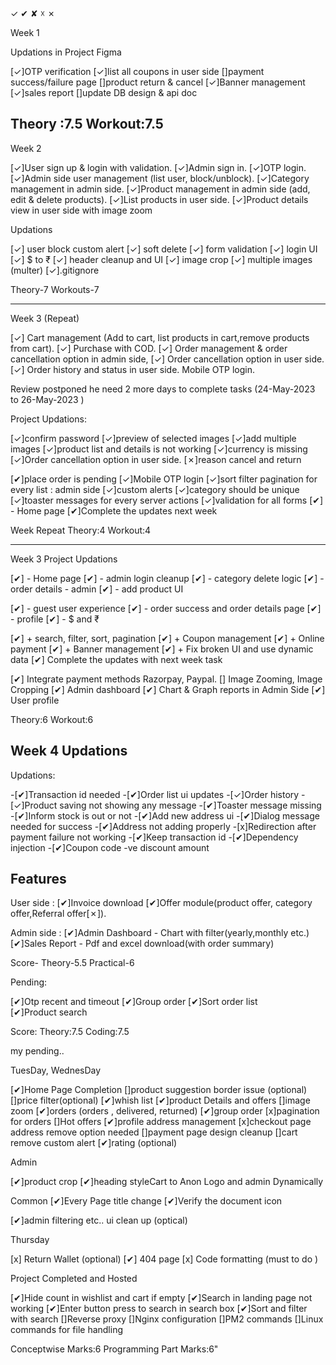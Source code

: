
✓ ✔ ✘ ☓ ✗


Week 1

Updations in Project Figma

[✓]OTP verification
[✓]list all coupons in user side
[]payment success/failure page
[]product return & cancel
[✓]Banner management
[✓]sales report
[]update DB design & api doc

Theory :7.5
Workout:7.5
-------------------
Week 2

[✓]User sign up & login with validation.
[✓]Admin sign in.
[✓]OTP login.
[✓]Admin side user management (list user, block/unblock).
[✓]Category management in admin side.
[✓]Product management in admin side (add, edit & delete products).
[✓]List products in user side.
[✓]Product details view in user side with image zoom

Updations

[✓] user block custom alert
[✓] soft delete 
[✓] form validation
[✓] login UI
[✓] $ to ₹
[✓] header cleanup and UI
[✓] image crop
[✓] multiple images (multer)
[✓].gitignore

Theory-7
Workouts-7

--------------------

Week 3 (Repeat)

[✓] Cart management (Add to cart, list products in cart,remove products from cart).
[✓] Purchase with COD.
[✓] Order management & order cancellation option in admin side,
[✓] Order cancellation option in user side.
[✓] Order history and status in user side. Mobile OTP login.

Review postponed  he need 2 more days 
to complete  tasks
(24-May-2023 to 26-May-2023 )

Project Updations:

[✓]confirm password
[✓]preview of selected images
[✓]add multiple images
[✓]product list and details is not working
[✓]currency is missing
[✓]Order cancellation option in user side.
[✗]reason cancel and return 

[✔]place order is pending
[✓]Mobile OTP login
[✓]sort filter pagination for every list : admin side
[✓]custom alerts
[✓]category should be unique
[✓]toaster messages for every server actions
[✓]validation for all forms
[✔] - Home page
[✔]Complete the updates next week

Week Repeat
Theory:4
Workout:4

---------------------

Week 3 Project Updations 

[✔] - Home page
[✔] - admin login cleanup
[✔] - category delete logic
[✔] - order details - admin
[✔] - add product UI

[✔] - guest user experience
[✔] - order success and order details page 
[✔] - profile 
[✔] - $ and ₹

[✔] + search, filter, sort, pagination
[✔] + Coupon management
[✔] + Online payment
[✔] + Banner management
[✔] + Fix broken UI and use dynamic data
[✔] Complete the updates with next week task

[✔] Integrate payment methods Razorpay, Paypal.
[] Image Zooming, Image Cropping
[✔] Admin dashboard
[✔] Chart & Graph reports in Admin Side
[✔] User profile

Theory:6
Workout:6


Week 4 Updations
----------------

Updations:

-[✔]Transaction id needed
-[✔]Order list ui updates
-[✓]Order history
-[✓]Product saving not showing any message
-[✔]Toaster message missing
-[✔]Inform stock is out or not
-[✔]Add new address ui
-[✔]Dialog message needed for success
-[✔]Address not adding properly
-[x]Redirection after payment failure not working
-[✔]Keep transaction id
-[✔]Dependency injection
-[✔]Coupon code -ve discount amount


Features
-----

User side :
[✔]Invoice download
[✔]Offer module(product offer, category offer,Referral offer[✗]).

Admin side :
[✔]Admin Dashboard - Chart with filter(yearly,monthly etc.)
[✔]Sales Report - Pdf and excel download(with order summary)





Score-
Theory-5.5
Practical-6





Pending:

[✔]Otp recent and timeout
[✔]Group order 
[✔]Sort order list
[✔]Product search




Score:
Theory:7.5
Coding:7.5


my pending..

TuesDay, WednesDay

[✔]Home Page Completion
[]product suggestion border issue (optional)
[]price filter(optional)
[✔]whish list
[✔]product Details and offers
[]image zoom
[✔]orders (orders , delivered, returned)
[✔]group order
[x]pagination for orders
[]Hot offers
[✔]profile address management
[x]checkout page address remove option needed
[]payment page design cleanup
[]cart remove custom alert
[✔]rating (optional)


Admin

[✔]product crop
[✔]heading styleCart to Anon Logo and admin Dynamically


Common 
[✔]Every Page title change 
[✔]Verify the document icon 

[✔]admin filtering etc.. ui clean up (optical)


Thursday

[x] Return Wallet (optional)
[✔] 404 page
[x] Code formatting  (must to do )


Project Completed and Hosted

[✔]Hide count in wishlist and cart if empty
[✔]Search in landing page not working
[✔]Enter button press to search in search box
[✔]Sort and filter with search
[]Reverse proxy
[]Nginx configuration
[]PM2 commands
[]Linux commands for file handling

Conceptwise Marks:6
Programming Part Marks:6"





